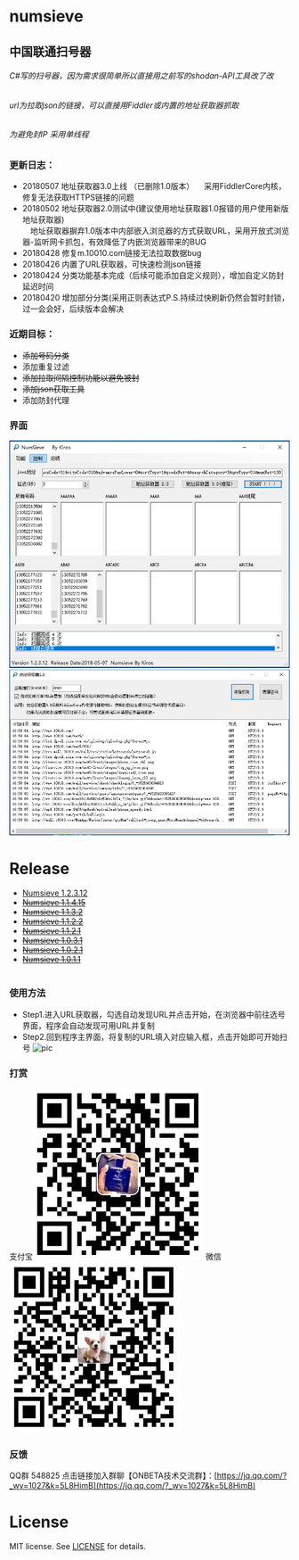 ﻿# numsieve
## 中国联通扫号器
###### C#写的扫号器，因为需求很简单所以直接用之前写的shodan-API工具改了改

###### url为拉取json的链接，可以直接用Fiddler或内置的地址获取器抓取

###### 为避免封IP  采用单线程

### 更新日志：

* 20180507 地址获取器3.0上线 （已删除1.0版本）
&ensp;&ensp;采用FiddlerCore内核，修复无法获取HTTPS链接的问题
* 20180502 地址获取器2.0测试中(建议使用地址获取器1.0报错的用户使用新版地址获取器)  
&ensp;&ensp;地址获取器摒弃1.0版本中内部嵌入浏览器的方式获取URL，采用开放式浏览器-监听网卡抓包，有效降低了内嵌浏览器带来的BUG
* 20180428 修复m.10010.com链接无法拉取数据bug
* 20180426 内置了URL获取器，可快速检测json链接
* 20180424 分类功能基本完成（后续可能添加自定义规则），增加自定义防封延迟时间
* 20180420 增加部分分类(采用正则表达式P.S.持续过快刷新仍然会暂时封锁，过一会会好，后续版本会解决

### 近期目标：

* ~~添加号码分类~~
* 添加重复过滤
* ~~添加拉取间隔控制功能以避免被封~~
* ~~添加json获取工具~~
* 添加防封代理

### 界面

![pic](https://github.com/KirosHan/numsieve/blob/master/web_resource/numsieve180507_1.PNG)
![pic](https://github.com/KirosHan/numsieve/blob/master/web_resource/numsieve180507_2.PNG)
# 


# Release
* [Numsieve 1.2.3.12](https://github.com/KirosHan/numsieve/releases)
* ~~[Numsieve 1.1.4.15](https://github.com/KirosHan/numsieve/releases)~~
* ~~[Numsieve 1.1.3.2](https://github.com/KirosHan/numsieve/releases)~~
* ~~[Numsieve 1.1.2.2](https://github.com/KirosHan/numsieve/releases)~~
* ~~[Numsieve 1.1.2.1](https://github.com/KirosHan/numsieve/releases)~~
* ~~[Numsieve 1.0.3.1](https://github.com/KirosHan/numsieve/releases)~~
* ~~[Numsieve 1.0.2.1](https://github.com/KirosHan/numsieve/releases)~~
* ~~[Numsieve 1.0.1.1](https://github.com/KirosHan/numsieve/releases)~~
# 

### 使用方法
* Step1.进入URL获取器，勾选自动发现URL并点击开始，在浏览器中前往选号界面，程序会自动发现可用URL并复制
* Step2.回到程序主界面，将复制的URL填入对应输入框，点击开始即可开始扫号
![pic](https://github.com/KirosHan/numsieve/blob/master/web_resource/numsieve.gif)

### 打赏
支付宝![pic](https://github.com/KirosHan/numsieve/blob/master/web_resource/ali.jpg)
微信![pic](https://github.com/KirosHan/numsieve/blob/master/web_resource/wechat.jpg)

### 反馈

QQ群 548825 点击链接加入群聊【ONBETA技术交流群】：[https://jq.qq.com/?_wv=1027&k=5L8HimB](https://jq.qq.com/?_wv=1027&k=5L8HimB)

# License
MIT license. See [LICENSE](https://github.com/KirosHan/numsieve/blob/master/LICENSE)  for details.